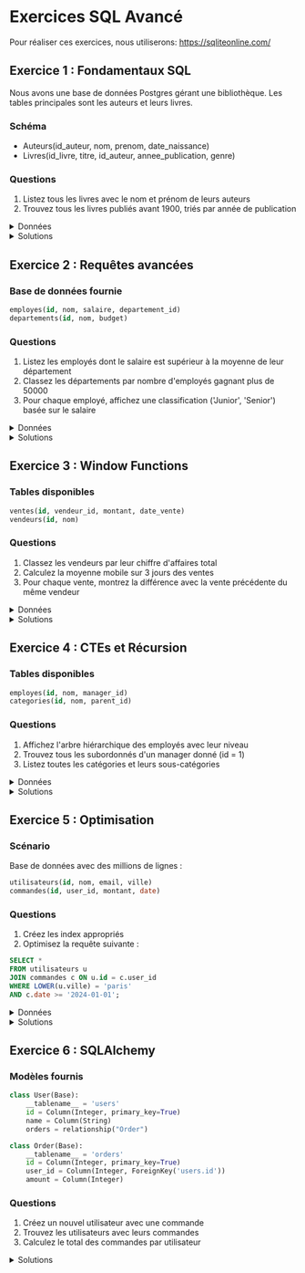 # Exercices SQL Avancé
Pour réaliser ces exercices, nous utiliserons: https://sqliteonline.com/

## Exercice 1 : Fondamentaux SQL


Nous avons une base de données Postgres gérant une bibliothèque. Les tables principales sont les auteurs et leurs livres.

### Schéma
- Auteurs(id_auteur, nom, prenom, date_naissance)
- Livres(id_livre, titre, id_auteur, annee_publication, genre)

### Questions
1. Listez tous les livres avec le nom et prénom de leurs auteurs
2. Trouvez tous les livres publiés avant 1900, triés par année de publication

<details>
<summary>Données</summary>
    
```sql
CREATE TABLE auteurs (
    id_auteur INT PRIMARY KEY,
    nom VARCHAR(50),
    prenom VARCHAR(50),
    date_naissance DATE
);

CREATE TABLE livres (
    id_livre INT PRIMARY KEY,
    titre VARCHAR(100),
    id_auteur INT,
    annee_publication INT,
    genre VARCHAR(50),
    FOREIGN KEY (id_auteur) REFERENCES auteurs(id_auteur)
);

INSERT INTO auteurs (id_auteur, nom, prenom, date_naissance) VALUES
(1, 'Hugo', 'Victor', '1802-02-26'),
(2, 'Camus', 'Albert', '1913-11-07'),
(3, 'Rowling', 'J.K.', '1965-07-31');

INSERT INTO livres (id_livre, titre, id_auteur, annee_publication, genre) VALUES
(1, 'Les Misérables', 1, 1862, 'Roman'),
(2, 'L''Étranger', 2, 1942, 'Roman'),
(3, 'Harry Potter à l''école des sorciers', 3, 1997, 'Fantasy'),
(4, 'Notre-Dame de Paris', 1, 1831, 'Roman'),
(5, 'La Peste', 2, 1947, 'Roman');
```
</details>

<details>
<summary>Solutions</summary>
    
```sql
-- 1. Écrivez une requête SQL pour obtenir la liste de tous les livres avec le nom et prénom de leurs auteurs.

SELECT l.titre, a.nom, a.prenom
FROM livres l
JOIN auteurs a ON l.id_auteur = a.id_auteur;

-- 2. Écrivez une requête SQL pour trouver tous les livres publiés avant 1900, triés par année de publication.

SELECT titre, annee_publication
FROM livres
WHERE annee_publication < 1900
ORDER BY annee_publication;
```
</details>

## Exercice 2 : Requêtes avancées

### Base de données fournie
```sql
employes(id, nom, salaire, departement_id)
departements(id, nom, budget)
```

### Questions
1. Listez les employés dont le salaire est supérieur à la moyenne de leur département
2. Classez les départements par nombre d'employés gagnant plus de 50000
3. Pour chaque employé, affichez une classification ('Junior', 'Senior') basée sur le salaire
<details>
<summary>Données</summary>

```sql
-- Création des tables
CREATE TABLE departements (
    id SERIAL PRIMARY KEY,
    nom VARCHAR(100),
    budget DECIMAL(12,2)
);

CREATE TABLE employes (
    id SERIAL PRIMARY KEY,
    nom VARCHAR(100),
    salaire DECIMAL(10,2),
    departement_id INTEGER REFERENCES departements(id)
);

-- Insertion des données pour les départements
INSERT INTO departements (nom, budget) VALUES
    ('R&D', 1000000.00),
    ('Marketing', 800000.00),
    ('Ventes', 900000.00),
    ('RH', 400000.00);

-- Insertion des données pour les employés
INSERT INTO employes (nom, salaire, departement_id) VALUES
    ('Alice Martin', 65000.00, 1),    -- R&D
    ('Bob Dupont', 45000.00, 1),      -- R&D
    ('Claire Durant', 72000.00, 1),   -- R&D
    ('David Bernard', 58000.00, 2),   -- Marketing
    ('Emma Petit', 48000.00, 2),      -- Marketing
    ('François Leroy', 52000.00, 2),  -- Marketing
    ('Gabriel Moreau', 63000.00, 3),  -- Ventes
    ('Hélène Dubois', 55000.00, 3),   -- Ventes
    ('Ivan Rousseau', 42000.00, 3),   -- Ventes
    ('Julie Lambert', 47000.00, 4),   -- RH
    ('Kevin Martin', 38000.00, 4),    -- RH
    ('Laura Simon', 44000.00, 4);     -- RH
```
</details>

<details>
<summary>Solutions</summary>

```sql
-- 1. Salaire > moyenne département
SELECT 
    e.nom as employe,
    e.salaire,
    d.nom as departement,
    ROUND(dept_avg.moyenne_salaire, 2) as moyenne_departement
FROM employes e
JOIN departements d ON e.departement_id = d.id
JOIN (
    SELECT 
        departement_id,
        AVG(salaire) as moyenne_salaire
    FROM employes
    GROUP BY departement_id
) dept_avg ON e.departement_id = dept_avg.departement_id
WHERE e.salaire > dept_avg.moyenne_salaire
ORDER BY d.nom, e.salaire DESC;

-- 2. Classement départements
SELECT d.nom, COUNT(*) as nb_emp
FROM departements d
JOIN employes e ON d.id = e.departement_id
WHERE e.salaire > 50000
GROUP BY d.id, d.nom
ORDER BY nb_emp DESC;

-- 3. Classification
SELECT 
    nom,
    CASE 
        WHEN salaire > 45000 THEN 'Senior'
        ELSE 'Junior'
    END as niveau
FROM employes;
```
</details>

## Exercice 3 : Window Functions

### Tables disponibles
```sql
ventes(id, vendeur_id, montant, date_vente)
vendeurs(id, nom)
```

### Questions
1. Classez les vendeurs par leur chiffre d'affaires total
2. Calculez la moyenne mobile sur 3 jours des ventes
3. Pour chaque vente, montrez la différence avec la vente précédente du même vendeur

<details>
<summary>Données</summary>

```sql
-- Création des tables
CREATE TABLE vendeurs (
    id SERIAL PRIMARY KEY,
    nom VARCHAR(100)
);

CREATE TABLE ventes (
    id SERIAL PRIMARY KEY,
    vendeur_id INTEGER REFERENCES vendeurs(id),
    montant DECIMAL(10,2),
    date_vente DATE
);

-- Insertion des données de test pour les vendeurs
INSERT INTO vendeurs (nom) VALUES
    ('Marie Dupont'),
    ('Jean Martin'),
    ('Sophie Bernard'),
    ('Lucas Petit');

-- Insertion des données de test pour les ventes
INSERT INTO ventes (vendeur_id, montant, date_vente) VALUES
    (1, 1500.00, '2024-01-15'),
    (2, 2300.00, '2024-01-15'),
    (3, 1800.00, '2024-01-15'),
    (1, 2100.00, '2024-01-16'),
    (2, 1900.00, '2024-01-16'),
    (3, 2500.00, '2024-01-16'),
    (4, 1700.00, '2024-01-16'),
    (1, 2800.00, '2024-01-17'),
    (2, 2200.00, '2024-01-17'),
    (3, 1950.00, '2024-01-17'),
    (4, 2400.00, '2024-01-17'),
    (1, 1600.00, '2024-01-18'),
    (2, 2700.00, '2024-01-18'),
    (3, 2100.00, '2024-01-18'),
    (4, 1900.00, '2024-01-18');
```
</details>

<details>
<summary>Solutions</summary>

```sql
-- 1. Classement vendeurs
SELECT 
    v.nom,
    SUM(s.montant) as ca_total,
    RANK() OVER (ORDER BY SUM(s.montant) DESC) as classement
FROM vendeurs v
JOIN ventes s ON v.id = s.vendeur_id
GROUP BY v.id, v.nom;

-- 2. Moyenne mobile
SELECT 
    date_vente,
    montant,
    AVG(montant) OVER (
        ORDER BY date_vente
        ROWS BETWEEN 2 PRECEDING AND CURRENT ROW
    ) as moyenne_mobile
FROM ventes;

-- 3. Différence avec vente précédente
SELECT 
    date_vente,
    vendeur_id,
    montant,
    montant - LAG(montant) OVER (
        PARTITION BY vendeur_id 
        ORDER BY date_vente
    ) as difference
FROM ventes;
```
</details>

## Exercice 4 : CTEs et Récursion

### Tables disponibles
```sql
employes(id, nom, manager_id)
categories(id, nom, parent_id)
```

### Questions
1. Affichez l'arbre hiérarchique des employés avec leur niveau
2. Trouvez tous les subordonnés d'un manager donné (id = 1)
3. Listez toutes les catégories et leurs sous-catégories

<details>
<summary>Données</summary>

```sql
-- Création des tables
CREATE TABLE employes (
    id SERIAL PRIMARY KEY,
    nom VARCHAR(100),
    manager_id INTEGER REFERENCES employes(id)
);

CREATE TABLE categories (
    id SERIAL PRIMARY KEY,
    nom VARCHAR(100),
    parent_id INTEGER REFERENCES categories(id)
);

-- Insertion des données pour les employés
INSERT INTO employes (id, nom, manager_id) VALUES
    (1, 'Alice Martin', NULL),                -- PDG
    (2, 'Bob Dupont', 1),                     -- Directeur sous Alice
    (3, 'Claire Durant', 1),                  -- Directrice sous Alice
    (4, 'David Bernard', 2),                  -- Manager sous Bob
    (5, 'Emma Petit', 2),                     -- Manager sous Bob
    (6, 'François Leroy', 3),                 -- Manager sous Claire
    (7, 'Gabriel Moreau', 4),                 -- Employé sous David
    (8, 'Hélène Dubois', 4),                 -- Employé sous David
    (9, 'Ivan Rousseau', 5),                 -- Employé sous Emma
    (10, 'Julie Lambert', 6);                -- Employé sous François

-- Insertion des données pour les catégories
INSERT INTO categories (id, nom, parent_id) VALUES
    (1, 'Électronique', NULL),
    (2, 'Ordinateurs', 1),
    (3, 'Smartphones', 1),
    (4, 'Laptops', 2),
    (5, 'Desktops', 2),
    (6, 'Android', 3),
    (7, 'iOS', 3),
    (8, 'Ultrabooks', 4),
    (9, 'Gaming', 4);

```
</details>

<details>
<summary>Solutions</summary>

```sql
-- 1. Hiérarchie employés
WITH RECURSIVE org_chart AS (
    SELECT id, nom, manager_id, 1 as niveau
    FROM employes
    WHERE manager_id IS NULL
    
    UNION ALL
    
    SELECT e.id, e.nom, e.manager_id, o.niveau + 1
    FROM employes e
    JOIN org_chart o ON e.manager_id = o.id
)
SELECT * FROM org_chart;

-- 2. Subordonnés
WITH RECURSIVE subord AS (
    SELECT id, nom
    FROM employes
    WHERE manager_id = 1  -- ID du manager

    UNION ALL
    
    SELECT e.id, e.nom
    FROM employes e
    JOIN subord s ON e.manager_id = s.id
)
SELECT * FROM subord;
```
</details>

## Exercice 5 : Optimisation

### Scénario
Base de données avec des millions de lignes :
```sql
utilisateurs(id, nom, email, ville)
commandes(id, user_id, montant, date)
```

### Questions
1. Créez les index appropriés
2. Optimisez la requête suivante :
```sql
SELECT *
FROM utilisateurs u
JOIN commandes c ON u.id = c.user_id
WHERE LOWER(u.ville) = 'paris'
AND c.date >= '2024-01-01';
```

<details>
<summary>Données</summary>

```sql
-- Création des tables
CREATE TABLE utilisateurs (
    id SERIAL PRIMARY KEY,
    nom VARCHAR(100),
    email VARCHAR(255),
    ville VARCHAR(100)
);

CREATE TABLE commandes (
    id SERIAL PRIMARY KEY,
    user_id INTEGER REFERENCES utilisateurs(id),
    montant DECIMAL(10,2),
    date DATE
);

-- Insertion de données de test pour les utilisateurs
INSERT INTO utilisateurs (nom, email, ville) VALUES
    ('Jean Dupont', 'jean.dupont@mail.com', 'Paris'),
    ('Marie Martin', 'marie.martin@mail.com', 'Lyon'),
    ('Pierre Durant', 'pierre.durant@mail.com', 'Paris'),
    ('Sophie Bernard', 'sophie.bernard@mail.com', 'Marseille'),
    ('Lucas Petit', 'lucas.petit@mail.com', 'Paris'),
    ('Emma Leroy', 'emma.leroy@mail.com', 'Lyon'),
    ('Thomas Roux', 'thomas.roux@mail.com', 'Paris'),
    ('Julie Moreau', 'julie.moreau@mail.com', 'Marseille'),
    ('Nicolas Girard', 'nicolas.girard@mail.com', 'Paris'),
    ('Clara Simon', 'clara.simon@mail.com', 'Lyon');

-- Insertion de données de test pour les commandes
INSERT INTO commandes (user_id, montant, date) VALUES
    (1, 150.00, '2024-01-05'),
    (1, 200.00, '2024-01-15'),
    (2, 75.50, '2023-12-28'),
    (3, 320.00, '2024-01-10'),
    (3, 180.00, '2024-01-20'),
    (4, 95.00, '2024-01-08'),
    (5, 250.00, '2024-01-12'),
    (6, 130.00, '2023-12-30'),
    (7, 420.00, '2024-01-18'),
    (8, 160.00, '2024-01-07'),
    (9, 290.00, '2024-01-14'),
    (10, 110.00, '2023-12-25');
```
</details>

<details>
<summary>Solutions</summary>

```sql
-- 1. Index pertinents
CREATE INDEX idx_ville ON utilisateurs(LOWER(ville));
CREATE INDEX idx_commandes_date_user ON commandes(date, user_id);

-- 2. Requête optimisée
SELECT 
    u.id, u.nom, u.email,
    c.montant, c.date
FROM utilisateurs u
JOIN commandes c ON u.id = c.user_id
WHERE LOWER(u.ville) = 'paris'
    AND c.date >= '2024-01-01';
```

**Explications :**
- Index sur ville pour la recherche rapide
- Index composite sur commandes pour optimiser la jointure et le filtrage par date
- Sélection ciblée des colonnes nécessaires uniquement
</details>

## Exercice 6 : SQLAlchemy

### Modèles fournis
```python
class User(Base):
    __tablename__ = 'users'
    id = Column(Integer, primary_key=True)
    name = Column(String)
    orders = relationship("Order")

class Order(Base):
    __tablename__ = 'orders'
    id = Column(Integer, primary_key=True)
    user_id = Column(Integer, ForeignKey('users.id'))
    amount = Column(Integer)
```

### Questions
1. Créez un nouvel utilisateur avec une commande
2. Trouvez les utilisateurs avec leurs commandes
3. Calculez le total des commandes par utilisateur

<details>
<summary>Solutions</summary>

```python
# 1. Création
new_user = User(name="Alice")
new_order = Order(amount=100)
new_user.orders.append(new_order)
session.add(new_user)
session.commit()

# 2. Lecture avec jointure
users = session.query(User)\
    .options(joinedload(User.orders))\
    .all()

# 3. Total des commandes
from sqlalchemy import func
totals = session.query(
    User.name,
    func.sum(Order.amount)
)\
.join(Order)\
.group_by(User.id, User.name)\
.all()
```
</details>
